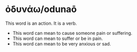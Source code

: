 # ὀδυνάω/odunaō
This word is an action. It is a verb.
* This word can mean to cause someone pain or suffering.
* This word can mean to suffer or be in pain.
* This word can mean to be very anxious or sad.
